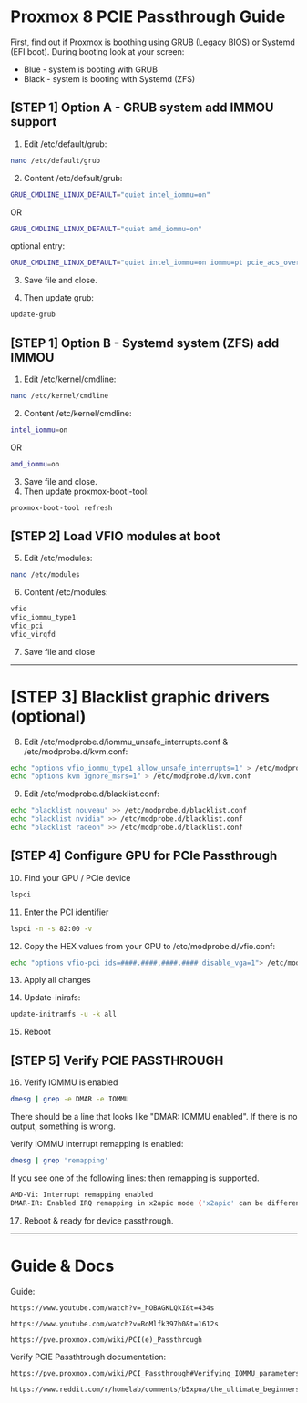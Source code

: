 # **Proxmox 8 PCIE Passthrough Guide**

First, find out if Proxmox is boothing using GRUB (Legacy BIOS) or Systemd (EFI boot).
During booting look at your screen:

- Blue - system is booting with GRUB
- Black - system is booting with Systemd (ZFS)


## [STEP 1] Option A - GRUB system add IMMOU support

1. Edit /etc/default/grub:
```bash
nano /etc/default/grub

```

2. Content /etc/default/grub:
```bash
GRUB_CMDLINE_LINUX_DEFAULT="quiet intel_iommu=on"
```
OR
```bash
GRUB_CMDLINE_LINUX_DEFAULT="quiet amd_iommu=on"
```

optional entry:
```bash
GRUB_CMDLINE_LINUX_DEFAULT="quiet intel_iommu=on iommu=pt pcie_acs_override=downstream,multifunction nofb nomodeset video=vesafb:off,efifb:off"
```

3. Save file and close.

4. Then update grub:
```bash
update-grub
```

## [STEP 1] Option B - Systemd system (ZFS) add IMMOU

1. Edit /etc/kernel/cmdline:
```bash
nano /etc/kernel/cmdline
```

2. Content /etc/kernel/cmdline:
```bash
intel_iommu=on
```
OR
```bash
amd_iommu=on
```
	
3. Save file and close.
4. Then update proxmox-bootl-tool:
```bash
proxmox-boot-tool refresh
```


## [STEP 2] Load VFIO modules at boot

5. Edit /etc/modules:
```bash
nano /etc/modules
```

6. Content /etc/modules:
```bash
vfio
vfio_iommu_type1
vfio_pci
vfio_virqfd
```

7. Save file and close


---
# [STEP 3] Blacklist graphic drivers (optional)

8. Edit /etc/modprobe.d/iommu_unsafe_interrupts.conf & /etc/modprobe.d/kvm.conf:
```bash
echo "options vfio_iommu_type1 allow_unsafe_interrupts=1" > /etc/modprobe.d/iommu_unsafe_interrupts.conf
echo "options kvm ignore_msrs=1" > /etc/modprobe.d/kvm.conf
```

9. Edit /etc/modprobe.d/blacklist.conf:
```bash
echo "blacklist nouveau" >> /etc/modprobe.d/blacklist.conf
echo "blacklist nvidia" >> /etc/modprobe.d/blacklist.conf
echo "blacklist radeon" >> /etc/modprobe.d/blacklist.conf
```


## [STEP 4] Configure GPU for PCIe Passthrough

10. Find your GPU / PCie device
```bash
lspci
```

11. Enter the PCI identifier
```bash
lspci -n -s 82:00 -v
```

12. Copy the HEX values from your GPU to /etc/modprobe.d/vfio.conf:
```bash
echo "options vfio-pci ids=####.####,####.#### disable_vga=1"> /etc/modprobe.d/vfio.conf
```

13. Apply all changes

14. Update-inirafs:
```bash
update-initramfs -u -k all
```

15. Reboot


## [STEP 5] Verify PCIE PASSTHROUGH

16. Verify IOMMU is enabled
```bash
dmesg | grep -e DMAR -e IOMMU
```

There should be a line that looks like "DMAR: IOMMU enabled". If there is no output, something is wrong.

Verify IOMMU interrupt remapping is enabled:

```bash
dmesg | grep 'remapping'	
```

If you see one of the following lines: then remapping is supported.
```bash
AMD-Vi: Interrupt remapping enabled
DMAR-IR: Enabled IRQ remapping in x2apic mode ('x2apic' can be different on old CPUs, but should still work)
```

17. Reboot & ready for device passthrough.
---


# Guide & Docs

Guide:
```	
https://www.youtube.com/watch?v=_hOBAGKLQkI&t=434s
```

```
https://www.youtube.com/watch?v=BoMlfk397h0&t=1612s
```

```
https://pve.proxmox.com/wiki/PCI(e)_Passthrough
````

Verify PCIE Passthtrough documentation:
```
https://pve.proxmox.com/wiki/PCI_Passthrough#Verifying_IOMMU_parameters
```

```
https://www.reddit.com/r/homelab/comments/b5xpua/the_ultimate_beginners_guide_to_gpu_passthrough/
```
